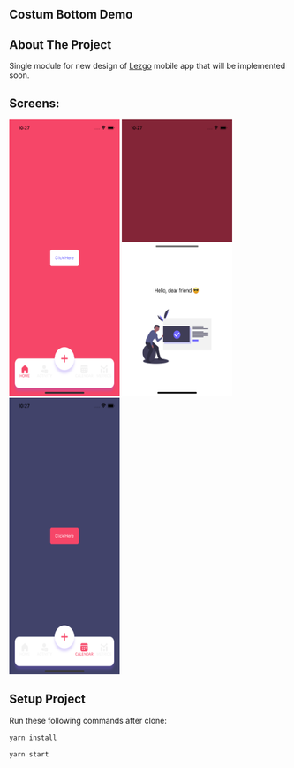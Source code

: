 <!-- ABOUT THE PROJECT -->
## Costum Bottom Demo

<!-- ABOUT THE PROJECT -->
## About The Project

Single module for new design of [Lezgo](https://www.lezgo.io) mobile app that will be implemented soon.
## Screens:
<img src="./assets/screenShots/screenOne.png" width="200" height="500">
<img src="./assets/screenShots/screenTwo.png" width="200" height="500">
<img src="./assets/screenShots/screenThree.png" width="200" height="500">

## Setup Project

Run these following commands after clone:

```
yarn install
```

```
yarn start
```



